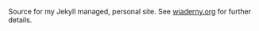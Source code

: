 Source for my Jekyll managed, personal site. See [wiaderny.org](http://www.wiaderny.org) for further details.